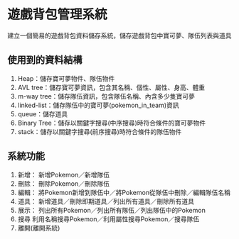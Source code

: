 # 遊戲背包管理系統
建立一個簡易的遊戲背包資料儲存系統，儲存遊戲背包中寶可夢、隊伍列表與道具

## 使用到的資料結構
1. Heap：儲存寶可夢物件、隊伍物件
2. AVL tree：儲存寶可夢資訊，包含其名稱、個性、屬性、身高、體重
3. m-way tree：儲存隊伍資訊，包含隊伍名稱、內含多少隻寶可夢
4. linked-list：儲存隊伍中的寶可夢(pokemon_in_team)資訊
5. queue：儲存道具
6. Binary Tree：儲存以關鍵字搜尋(中序搜尋)時符合條件的寶可夢物件
7. stack：儲存以關鍵字搜尋(前序搜尋)時符合條件的隊伍物件

## 系統功能
1. 新增：
新增Pokemon／新增隊伍
2. 刪除：
刪除Pokemon／刪除隊伍
3. 編輯：
將Pokemon新增到隊伍中／將Pokemon從隊伍中刪除／編輯隊伍名稱
4. 道具：
新增道具／刪除即期道具／列出所有道具／刪除所有道具
5. 展示：
列出所有Pokemon／列出所有隊伍／列出隊伍中的Pokemon
6. 搜尋
利用名稱搜尋Pokemon／利用屬性搜尋Pokemon／搜尋隊伍
7. 離開(離開系統)



